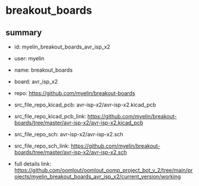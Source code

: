 # breakout_boards
 
## summary 
* id: myelin_breakout_boards_avr_isp_x2
* user: myelin
* name: breakout_boards
* board: avr_isp_x2
* repo: https://github.com/myelin/breakout-boards
* src_file_repo_kicad_pcb: avr-isp-x2/avr-isp-x2.kicad_pcb
* src_file_repo_kicad_pcb_link: https://github.com/myelin/breakout-boards/tree/master/avr-isp-x2/avr-isp-x2.kicad_pcb


* src_file_repo_sch: avr-isp-x2/avr-isp-x2.sch
* src_file_repo_sch_link: https://github.com/myelin/breakout-boards/tree/master/avr-isp-x2/avr-isp-x2.sch
* full details link: https://github.com/oomlout/oomlout_oomp_project_bot_v_2/tree/main/projects/myelin_breakout_boards_avr_isp_x2/current_version/working  







